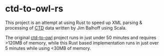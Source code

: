 # ctd-to-owl-rs

This project is an attempt at using Rust to speed up XML parsing & processing of [CTD](http://ctdbase.org) data written by Jim Balhoff using Scala.

The original [ctd-to-owl](https://github.com/balhoff/ctd-to-owl) project runs in just under 50 minutes and requires >120MB of memory, while this Rust based implementation runs in just over 5 minutes while using <30MB of memory.

